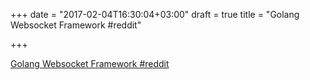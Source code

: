 +++
date = "2017-02-04T16:30:04+03:00"
draft = true
title = "Golang Websocket Framework  #reddit"

+++

<p><a href="https://t.co/r7ZB6DN2vl">Golang Websocket Framework  #reddit</a></p>
